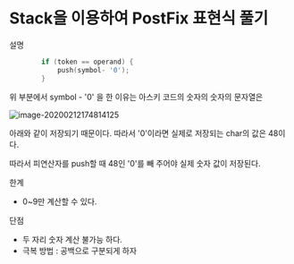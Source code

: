 # Stack을 이용하여 PostFix 표현식 풀기

설명

```c
		if (token == operand) {
			push(symbol- '0');
		}
```

위 부분에서 symbol - '0' 을 한 이유는 아스키 코드의 숫자의 숫자의 문자열은

![image-20200212174814125](C:\Users\wootae\AppData\Roaming\Typora\typora-user-images\image-20200212174814125.png)

아래와 같이 저장되기 때문이다. 따라서 '0'이라면 실제로 저장되는 char의 값은 48이다.

따라서 피연산자를 push할 때  48인 '0'를 빼 주어야 실제 숫자 값이 저장된다.

한계

- 0~9만 계산할 수 있다.



단점 

- 두 자리 숫자 계산 불가능 하다.
- 극복 방법 : 공백으로 구분되게 하자

